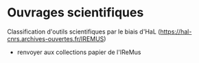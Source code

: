 # Ouvrages scientifiques

Classification d'outils scientifiques par le biais d'HaL (https://hal-cnrs.archives-ouvertes.fr/IREMUS)
- renvoyer aux collections papier de l'IReMus
